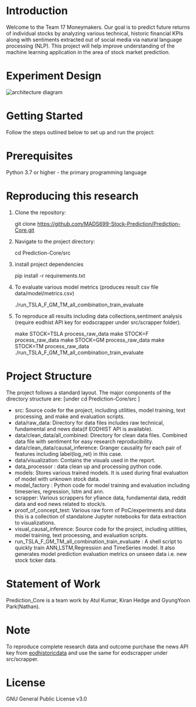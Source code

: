 # Introduction

Welcome to the Team 17 Moneymakers. Our goal is to predict future returns of individual stocks by analyzing various technical, historic financial KPIs along with sentiments extracted out of social media via natural language processing (NLP). This project will help improve understanding of the machine learning application in the area of stock market prediction.

# Experiment Design

![architecture diagram](https://github.com/MADS699-Stock-Prediction/Prediction-Core/assets/6002688/3f98052e-7a8c-4546-9e98-8c87c87eed27)

# Getting Started

Follow the steps outlined below to set up and run the project:

# Prerequisites

Python 3.7 or higher - the primary programming language

# Reproducing this research

1. Clone the repository:

    git clone https://github.com/MADS699-Stock-Prediction/Prediction-Core.git

2. Navigate to the project directory:
   
    cd Prediction-Core/src

4. install project dependencies

    pip install -r requirements.txt

5. To evaluate various model metrics (produces result csv file data/model/metrics.csv)
  
   ./run_TSLA_F_GM_TM_all_combination_train_evaluate
   
6. To reproduce all results including data collections,sentiment analysis (require eodhist API key for eodscrapper under src/scrapper folder).
   
     make STOCK=TSLA process_raw_data
     make STOCK=F process_raw_data
     make STOCK=GM process_raw_data
     make STOCK=TM process_raw_data   
     ./run_TSLA_F_GM_TM_all_combination_train_evaluate
   
# Project Structure
The project follows a standard layout. The major components of the directory structure are:
[under cd Prediction-Core/src  ] 

- src: Source code for the project, including utilities, model training, text processing, and make and evaluation scripts.
- data/raw_data: Directory for data files includes raw technical, fundamental and news data(if EODHIST API is available).
- data/clean_data/all_combined: Directory for clean data files. Combined data file with sentiment for easy research reproducibility.
- data/clean_data/causal_inference: Granger causality for each pair of features including label(log_ret) in this case.
- data/visualization: Contains the visuals used in the report. 
- data_processor : data clean up and processing python code. 
- models: Stores various trained models. It is used during final evaluation of model with unknown stock data.
- model_factory : Python code for model training and evaluation including timeseries, regression, lstm and ann.
- scrapper: Various scrappers for yfiance data, fundamental data, reddit data and eod news related to stock/s.
- proof_of_concept_test: Various raw form of PoC/experiments and data this is a collection of standalone Jupyter notebooks for data extraction to visualizations.
- visual_causal_inference: Source code for the project, including utilities, model training, text processing, and evaluation scripts.
- run_TSLA_F_GM_TM_all_combination_train_evaluate : A shell script to quickly train ANN,LSTM,Regression and TimeSeries model. It also generates model prediction evaluation metrics on unseen data i.e. new stock ticker data.
  
# Statement of Work

Prediction_Core is a team work by Atul Kumar, Kiran Hedge and GyungYoon Park(Nathan).

# Note
To reproduce complete research data and outcome purchase the news API key from [eodhistoricdata](https://eodhd.com/) 
and use the same for eodscrapper under src/scrapper.

# License

GNU General Public License v3.0

